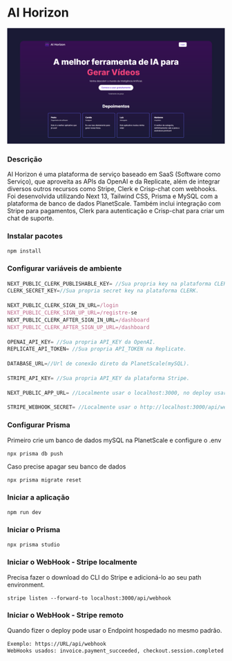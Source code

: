 # AI Horizon
![Cap](https://raw.githubusercontent.com/PedroLMaia/Portfolio/main/public/ai-horizon.png)

### Descrição
AI Horizon é uma plataforma de serviço baseado em SaaS (Software como Serviço), que aproveita as APIs da OpenAI e da Replicate, além de integrar diversos outros recursos como Stripe, Clerk e Crisp-chat com webhooks. Foi desenvolvida utilizando Next 13, Tailwind CSS, Prisma e MySQL com a plataforma de banco de dados PlanetScale. Também inclui integração com Stripe para pagamentos, Clerk para autenticação e Crisp-chat para criar um chat de suporte.

### Instalar pacotes

```shell
npm install
```

### Configurar variáveis ​​de ambiente

```js
NEXT_PUBLIC_CLERK_PUBLISHABLE_KEY= //Sua propria key na plataforma CLERK.
CLERK_SECRET_KEY=//Sua propria secret key na plataforma CLERK.

NEXT_PUBLIC_CLERK_SIGN_IN_URL=/login
NEXT_PUBLIC_CLERK_SIGN_UP_URL=/registre-se
NEXT_PUBLIC_CLERK_AFTER_SIGN_IN_URL=/dashboard
NEXT_PUBLIC_CLERK_AFTER_SIGN_UP_URL=/dashboard

OPENAI_API_KEY= //Sua propria API_KEY da OpenAI.
REPLICATE_API_TOKEN= //Sua propria API_TOKEN na Replicate.

DATABASE_URL=//Url de conexão direto da PlanetScale(mySQL).

STRIPE_API_KEY= //Sua propria API_KEY da plataforma Stripe.

NEXT_PUBLIC_APP_URL= //Localmente usar o localhost:3000, no deploy usar a url de domínio.

STRIPE_WEBHOOK_SECRET= //Localmente usar o http://localhost:3000/api/webhook, no deploy usar a url de domínio, exemplo: https://url/api/webhook.
```
### Configurar Prisma

Primeiro crie um banco de dados mySQL na PlanetScale e configure o .env

```shell
npx prisma db push
```
Caso precise apagar seu banco de dados
```shell
npx prisma migrate reset
```
### Iniciar a aplicação
```shell
npm run dev
```
### Iniciar o Prisma
```shell
npx prisma studio
```

### Iniciar o WebHook - Stripe localmente
Precisa fazer o download do CLI do Stripe e adicioná-lo ao seu path environment.
```shell
stripe listen --forward-to localhost:3000/api/webhook
```
### Iniciar o WebHook - Stripe remoto
Quando fizer o deploy pode usar o Endpoint hospedado no mesmo padrão.
```shell
Exemplo: https://URL/api/webhook
WebHooks usados: invoice.payment_succeeded, checkout.session.completed
```
